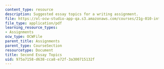 ```yaml
---
content_type: resource
description: Suggested essay topics for a writing assignment.
file: https://ol-ocw-studio-app-qa.s3.amazonaws.com/courses/21g-010-introduction-to-european-and-latin-american-fiction-fall-2006/975a7158d638cca8e72f3a300715132f_MIT21G_010F06_second_essay.pdf
file_type: application/pdf
learning_resource_types:
- Assignments
ocw_type: OCWFile
parent_title: Assignments
parent_type: CourseSection
resourcetype: Document
title: Second Essay Topics
uid: 975a7158-d638-cca8-e72f-3a300715132f
---
```

